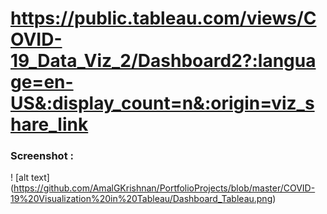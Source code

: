 
# https://public.tableau.com/views/COVID-19_Data_Viz_2/Dashboard2?:language=en-US&:display_count=n&:origin=viz_share_link



### Screenshot :
! [alt text] (https://github.com/AmalGKrishnan/PortfolioProjects/blob/master/COVID-19%20Visualization%20in%20Tableau/Dashboard_Tableau.png)
